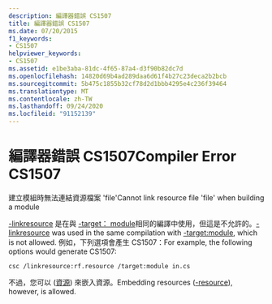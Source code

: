 ```yaml
---
description: 編譯器錯誤 CS1507
title: 編譯器錯誤 CS1507
ms.date: 07/20/2015
f1_keywords:
- CS1507
helpviewer_keywords:
- CS1507
ms.assetid: e1be3aba-81dc-4f65-87a4-d3f90b82dc7d
ms.openlocfilehash: 14820d69b4ad289daa6d61f4b27c23deca2b2bcb
ms.sourcegitcommit: 5b475c1855b32cf78d2d1bbb4295e4c236f39464
ms.translationtype: MT
ms.contentlocale: zh-TW
ms.lasthandoff: 09/24/2020
ms.locfileid: "91152139"
---
```

# <a name="compiler-error-cs1507"></a><span data-ttu-id="83a93-103">編譯器錯誤 CS1507</span><span class="sxs-lookup"><span data-stu-id="83a93-103">Compiler Error CS1507</span></span>

<span data-ttu-id="83a93-104">建立模組時無法連結資源檔案 'file'</span><span class="sxs-lookup"><span data-stu-id="83a93-104">Cannot link resource file 'file' when building a module</span></span>  
  
 <span data-ttu-id="83a93-105">[-linkresource](../language-reference/compiler-options/linkresource-compiler-option.md) 是在與 [-target： module](../language-reference/compiler-options/target-module-compiler-option.md)相同的編譯中使用，但這是不允許的。</span><span class="sxs-lookup"><span data-stu-id="83a93-105">[-linkresource](../language-reference/compiler-options/linkresource-compiler-option.md) was used in the same compilation with [-target:module](../language-reference/compiler-options/target-module-compiler-option.md), which is not allowed.</span></span> <span data-ttu-id="83a93-106">例如，下列選項會產生 CS1507：</span><span class="sxs-lookup"><span data-stu-id="83a93-106">For example, the following options would generate CS1507:</span></span>  
  
```console  
csc /linkresource:rf.resource /target:module in.cs  
```  
  
 <span data-ttu-id="83a93-107">不過，您可以 ([資源](../language-reference/compiler-options/resource-compiler-option.md)) 來嵌入資源。</span><span class="sxs-lookup"><span data-stu-id="83a93-107">Embedding resources ([-resource](../language-reference/compiler-options/resource-compiler-option.md)), however, is allowed.</span></span>
